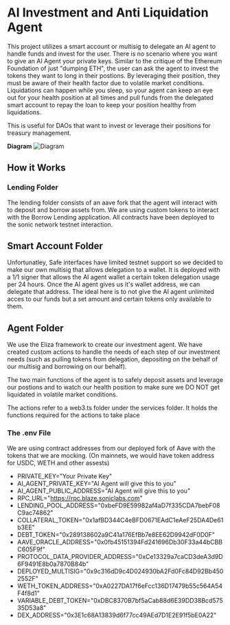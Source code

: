 # AI Investment and Anti Liquidation Agent


This project utilizes a smart account or multisig to delegate an AI agent to handle funds and invest for the user. There is no scenario where you want to give an AI Agent your private keys.  Similar to the critique of the Ethereum Foundation of just "dumping ETH", the user can ask the agent to invest the tokens they want to long in their postions.  By leveraging their position, they must be aware of their health factor due to volatile market conditions.  Liquidations can happen while you sleep, so your agent can keep an eye out for your health position at all times and pull funds from the delegated smart account to repay the loan to keep your position healthy from liquidations.

This is useful for DAOs that want to invest or leverage their positions for treasury management.

**Diagram**
![Diagram](https://imgur.com/a/hbTKSb3)


## How it Works
### Lending Folder

The lending folder consists of an aave fork that the agent will interact with to deposit and borrow assets from.  We are using custom tokens to interact with the Borrow Lending application. All contracts have been deployed to the sonic network testnet interaction.


## Smart Account Folder

Unfortunatley, Safe interfaces have limited testnet support so we decided to make our own multisig that allows delegation to a wallet.
It is deployed with a 1/1 signer that allows the AI agent wallet a certain token delegation usage per 24 hours.  Once the AI agent gives us it's wallet address, we can delegate that address.  The ideal here is to not give the AI agent unlimited acces to our funds but a set amount and certain tokens only available to them.


## Agent Folder

We use the Eliza framework to create our investment agent.
We have created custom actions to handle the needs of each step of our investment needs (such as pulling tokens from delegation, depositing on the behalf of our multisig and borrowing on our behalf).

The two main functions of the agent is to safely deposit assets and leverage our postions and to watch our health position to make sure we DO NOT get liquidated in volatile market conditions.

The actions refer to a web3.ts folder under the services folder.  It holds the functions required for the actions to take place

### The .env File
We are using contract addresses from our deployed fork of Aave with the tokens that we are mocking. (On mainnets, we would have token address for USDC, WETH and other assests)

- PRIVATE_KEY="Your Private Key"
- AI_AGENT_PRIVATE_KEY="AI Agent will give this to you"
- AI_AGENT_PUBLIC_ADDRESS="AI Agent will give this to you"
- RPC_URL="https://rpc.blaze.soniclabs.com"
- LENDING_POOL_ADDRESS="0xbeFD9E59982af4aD7f335CDA7bebF08C9ac74862"
- COLLATERAL_TOKEN="0x1afBD344C4eBFD0671EAdC1eAeF25DA4De61b3EE"
- DEBT_TOKEN="0x289138602a9C41a176EfBb7e8EE62D9942dF0D0F"
- AAVE_ORACLE_ADDRESS="0x0fb45151394Fd241696Db30F33a44bCBBC605F9f"
- PROTOCOL_DATA_PROVIDER_ADDRESS="0xCe13329a7caCD3deA3d9D6F9491E8b0a7870B84b"
- DEPLOYED_MULTISIG="0x9c316dD9c4D024930bA2Fd0Fc84D92Bb4502552F"
- WETH_TOKEN_ADDRESS="0xA0227DA17f6eFcc136D17479b55c564A54F4f8d1"
- VARIABLE_DEBT_TOKEN="0xDBC8370B7bf5aCab88d6E39DD38Bcd57535D53a8"
- DEX_ADDRESS="0x3E1c68A13839d6f77cc49AEd7D1E2E91f5bE0A22"

